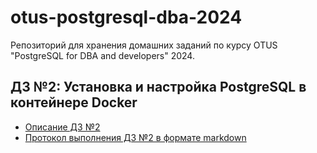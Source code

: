 # otus-postgresql-dba-2024

Репозиторий для хранения домашних заданий по курсу OTUS "PostgreSQL for DBA and developers" 2024.

## ДЗ №2: Установка и настройка PostgreSQL в контейнере Docker

* [Описание ДЗ №2](./hw2/hw2-description.md)
* [Протокол выполнения ДЗ №2 в формате markdown](./hw2/hw2-execution-log.md)
